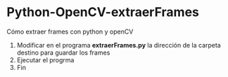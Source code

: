 # Python-OpenCV-extraerFrames
Cómo extraer frames con python y openCV
1. Modificar en el programa **extraerFrames.py** la dirección de la carpeta destino para guardar los frames
2. Ejecutar el progrma
3. Fin
